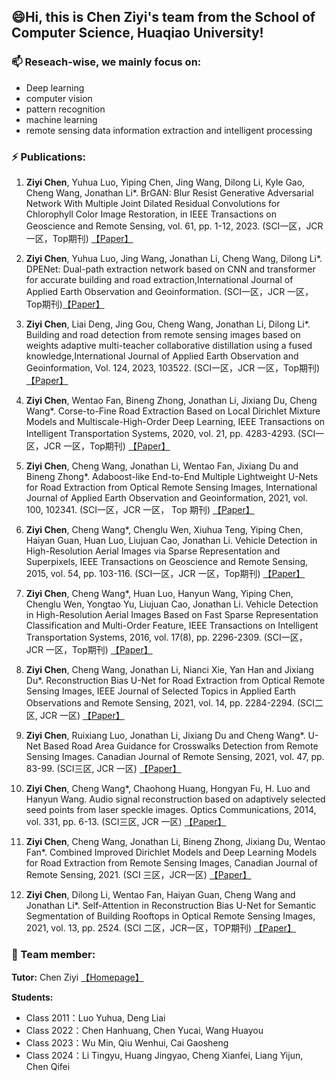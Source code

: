  
## 😄Hi, this is Chen Ziyi's team from the School of Computer Science, Huaqiao University!

### 📫 Reseach-wise, we mainly focus on:
- Deep learning       
- computer vision
- pattern recognition
- machine learning
- remote sensing data information extraction and intelligent processing

### ⚡ Publications:

1. **Ziyi Chen**, Yuhua Luo, Yiping Chen, Jing Wang, Dilong Li, Kyle Gao, Cheng Wang, Jonathan Li*. BrGAN: Blur Resist Generative Adversarial Network With Multiple Joint Dilated Residual Convolutions for Chlorophyll Color Image Restoration, in IEEE Transactions on Geoscience and Remote Sensing, vol. 61, pp. 1-12, 2023. (SCI一区，JCR 一区，Top期刊) [【Paper】](https://doi.org/10.1109/TGRS.2023.3324993)

2. **Ziyi Chen**, Yuhua Luo, Jing Wang, Jonathan Li, Cheng Wang, Dilong Li*. DPENet: Dual-path extraction network based on CNN and transformer for accurate building and road extraction,International Journal of Applied Earth Observation and Geoinformation. (SCI一区，JCR 一区，Top期刊)[【Paper】](https://doi.org/10.1016/j.jag.2023.103510)

3. **Ziyi Chen**, Liai Deng, Jing Gou, Cheng Wang, Jonathan Li, Dilong Li*. Building and road detection from remote sensing images based on weights adaptive multi-teacher collaborative distillation using a fused knowledge,International Journal of Applied Earth Observation and Geoinformation, Vol. 124, 2023, 103522. (SCI一区，JCR 一区，Top期刊) [【Paper】](https://doi.org/10.1016/j.jag.2023.103522)

4. **Ziyi Chen**, Wentao Fan, Bineng Zhong, Jonathan Li, Jixiang Du, Cheng Wang*. Corse-to-Fine Road Extraction Based on Local Dirichlet Mixture Models and Multiscale-High-Order Deep Learning, IEEE Transactions on Intelligent Transportation Systems, 2020, vol. 21, pp. 4283-4293. (SCI一区，JCR 一区，Top期刊) [【Paper】](https://doi.org/10.1109/TITS.2019.2939536)

5. **Ziyi Chen**, Cheng Wang, Jonathan Li, Wentao Fan, Jixiang Du and Bineng Zhong*. Adaboost-like End-to-End Multiple Lightweight U-Nets for Road Extraction from Optical Remote Sensing Images, International Journal of Applied Earth Observation and Geoinformation, 2021, vol. 100, 102341. (SCI一区，JCR 一区， Top 期刊) [【Paper】](https://doi.org/10.1016/j.jag.2021.102341)

6. **Ziyi Chen**, Cheng Wang*, Chenglu Wen, Xiuhua Teng, Yiping Chen, Haiyan Guan, Huan Luo, Liujuan Cao, Jonathan Li. Vehicle Detection in High-Resolution Aerial Images via Sparse Representation and Superpixels, IEEE Transactions on Geoscience and Remote Sensing, 2015, vol. 54, pp. 103-116. (SCI一区，JCR 一区，Top期刊) [【Paper】](https://doi.org/10.1109/TGRS.2015.2451002)

7. **Ziyi Chen**, Cheng Wang*, Huan Luo, Hanyun Wang, Yiping Chen, Chenglu Wen, Yongtao Yu, Liujuan Cao, Jonathan Li. Vehicle Detection in High-Resolution Aerial Images Based on Fast Sparse Representation Classification and Multi-Order Feature, IEEE Transactions on Intelligent Transportation Systems, 2016, vol. 17(8), pp. 2296-2309. (SCI一区， JCR 一区，Top期刊) [【Paper】](https://doi.org/10.1109/TITS.2016.2517826) 

8. **Ziyi Chen**, Cheng Wang, Jonathan Li, Nianci Xie, Yan Han and Jixiang Du*. Reconstruction Bias U-Net for Road Extraction from Optical Remote Sensing Images, IEEE Journal of Selected Topics in Applied Earth Observations and Remote Sensing, 2021, vol. 14, pp. 2284-2294. (SCI二区, JCR 一区) [【Paper】](https://doi.org/10.1109/JSTARS.2021.3053603)

9. **Ziyi Chen**, Ruixiang Luo, Jonathan Li, Jixiang Du and Cheng Wang*. U-Net Based Road Area Guidance for Crosswalks Detection from Remote Sensing Images. Canadian Journal of Remote Sensing, 2021, vol. 47, pp. 83-99. (SCI三区, JCR 一区) [【Paper】](https://doi.org/10.1080/07038992.2021.1894915)

10. **Ziyi Chen**, Cheng Wang*, Chaohong Huang, Hongyan Fu, H. Luo and Hanyun Wang. Audio signal reconstruction based on adaptively selected seed points from laser speckle images. Optics Communications, 2014, vol. 331, pp. 6-13. (SCI三区, JCR 一区) [【Paper】](https://doi.org/10.1016/J.OPTCOM.2014.05.038)

11. **Ziyi Chen**, Cheng Wang, Jonathan Li, Bineng Zhong, Jixiang Du, Wentao Fan*. Combined Improved Dirichlet Models and Deep Learning Models for Road Extraction from Remote Sensing Images, Canadian Journal of Remote Sensing, 2021. (SCI 三区，JCR一区) [【Paper】](https://doi.org/10.1080/07038992.2021.1937087)

12. **Ziyi Chen**, Dilong Li, Wentao Fan, Haiyan Guan, Cheng Wang and Jonathan Li*. Self-Attention in Reconstruction Bias U-Net for Semantic Segmentation of Building Rooftops in Optical Remote Sensing Images, 2021, vol. 13, pp. 2524. (SCI 二区，JCR一区，TOP期刊) [【Paper】](https://doi.org/10.3390/rs13132524)

### 🌱 Team member:            

**Tutor:** Chen Ziyi [【Homepage】](https://faculty.hqu.edu.cn/CZY/zh_CN/index.htm)

**Students:**    
- Class 2011：Luo Yuhua, Deng Liai  
- Class 2022：Chen Hanhuang, Chen Yucai, Wang Huayou  
- Class 2023：Wu Min, Qiu Wenhui, Cai Gaosheng    
- Class 2024：Li Tingyu, Huang Jingyao, Cheng Xianfei, Liang Yijun, Chen Qifei       

<!--  
- 👋 Hi, I’m @czy-hqu     
- 👀 I’m interested in ...   
- 💞️ I’m looking to collaborate on ...  
-->
